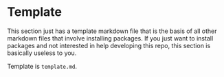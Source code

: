 # Template
This section just has a template markdown file that is the basis of all other
markdown files that involve installing packages. If you just want to install
packages and not interested in help developing this repo, this section is
basically useless to you.

Template is `template.md`.
